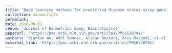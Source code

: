 ```yaml
---
title: "Deep learning methods for predicting disease status using genomic data"
collection: manuscripts
permalink: 
date: 2018-06-01
venue: 'Journal of Biometrics &amp; Biostatistics'
paperurl: 'https://pmc.ncbi.nlm.nih.gov/articles/PMC6530791/'
authors: 'Qianfan Wu, Adel Boueiz, Alican Bozkurt, Aria Masoomi, et al.'
external_link: 'https://pmc.ncbi.nlm.nih.gov/articles/PMC6530791/
---
```


<!-- comments -->